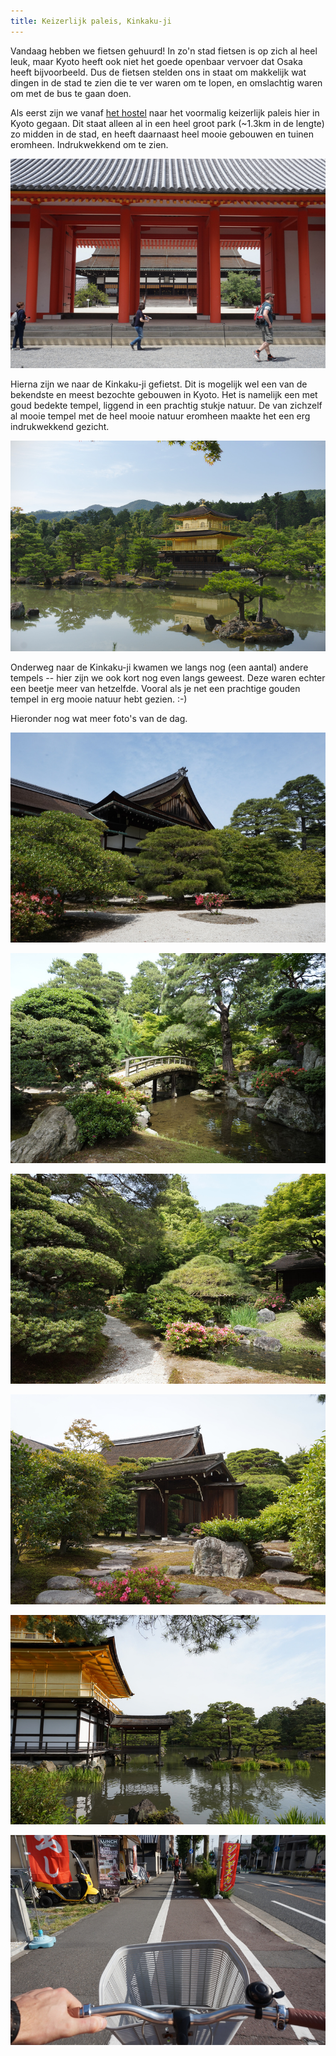 ```yaml
---
title: Keizerlijk paleis, Kinkaku-ji
---
```



Vandaag hebben we fietsen gehuurd! In zo'n stad fietsen is op zich al heel leuk,
maar Kyoto heeft ook niet het goede openbaar vervoer dat Osaka heeft
bijvoorbeeld. Dus de fietsen stelden ons in staat om makkelijk wat dingen in de
stad te zien die te ver waren om te lopen, en omslachtig waren om met de bus te
gaan doen.

Als eerst zijn we vanaf [het hostel](https://goo.gl/maps/Vyh2uwiVKay) naar het
voormalig keizerlijk paleis hier in Kyoto gegaan. Dit staat alleen al in een
heel groot park (~1.3km in de lengte) zo midden in de stad, en heeft daarnaast
heel mooie gebouwen en tuinen eromheen. Indrukwekkend om te zien.

![De Shishinden (het hoofdgebouw), gezien door de Jomeimon (de binnenpoort)](/images/day-12/20180526_0012.jpg)

Hierna zijn we naar de Kinkaku-ji gefietst. Dit is mogelijk wel een van de
bekendste en meest bezochte gebouwen in Kyoto. Het is namelijk een met goud
bedekte tempel, liggend in een prachtig stukje natuur. De van zichzelf al mooie
tempel met de heel mooie natuur eromheen maakte het een erg indrukwekkend
gezicht.

![De Kinkaku-ji](/images/day-12/20180526_0061.jpg)

Onderweg naar de Kinkaku-ji kwamen we langs nog (een aantal) andere tempels --
hier zijn we ook kort nog even langs geweest. Deze waren echter een beetje meer
van hetzelfde. Vooral als je net een prachtige gouden tempel in erg mooie natuur
hebt gezien. :-)

Hieronder nog wat meer foto's van de dag.

![Een van de gebouwen bij het paleis](/images/day-12/20180526_0022.jpg)

![In de paleistuin](/images/day-12/20180526_0036.jpg)

![In de paleistuin](/images/day-12/20180526_0042.jpg)

![In de paleistuin](/images/day-12/20180526_0044.jpg)

![De Kinkaku-ji, van de andere kant](/images/day-12/20180526_0086.jpg)

![Op de fiets](/images/day-12/20180526_0094.jpg)
